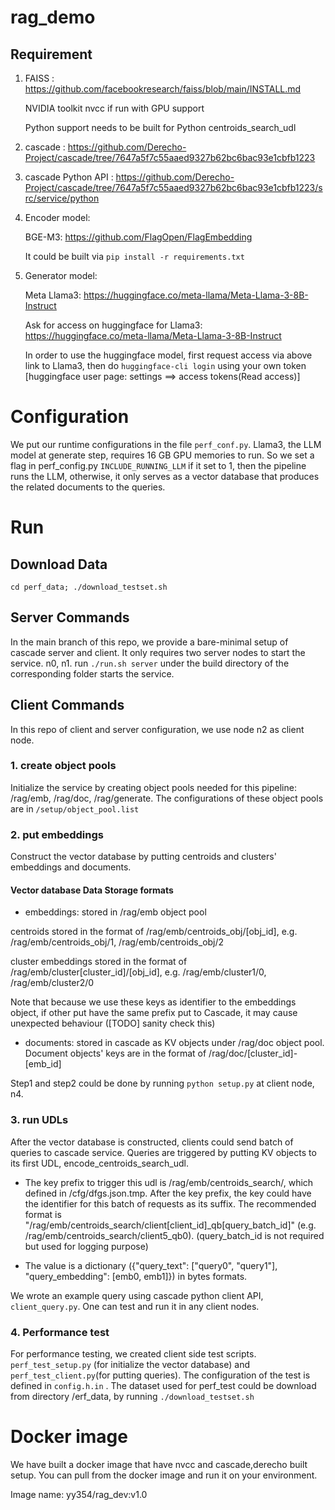 # rag_demo

## Requirement
1. FAISS : https://github.com/facebookresearch/faiss/blob/main/INSTALL.md 

   NVIDIA toolkit nvcc if run with GPU support

   Python support needs to be built for Python centroids_search_udl
2. cascade : https://github.com/Derecho-Project/cascade/tree/7647a5f7c55aaed9327b62bc6bac93e1cbfb1223
3. cascade Python API : https://github.com/Derecho-Project/cascade/tree/7647a5f7c55aaed9327b62bc6bac93e1cbfb1223/src/service/python
4. Encoder model:

   BGE-M3: https://github.com/FlagOpen/FlagEmbedding 

   It could be built via ```pip install -r requirements.txt```

5. Generator model:

   Meta Llama3: https://huggingface.co/meta-llama/Meta-Llama-3-8B-Instruct

   Ask for access on huggingface for Llama3: https://huggingface.co/meta-llama/Meta-Llama-3-8B-Instruct 

   In order to use the huggingface model, first request access via above link to Llama3, then do
```huggingface-cli login``` using your own token [huggingface user page: settings ==> access tokens(Read access)]

# Configuration
We put our runtime configurations in the file ```perf_conf.py```.  Llama3, the LLM model at generate step, requires 16 GB GPU memories to run. So we set a flag in perf_config.py ```INCLUDE_RUNNING_LLM``` if it set to 1, then the pipeline runs the LLM, otherwise, it only serves as a vector database that produces the related documents to the queries.


# Run


## Download Data
```cd perf_data; ./download_testset.sh```


## Server Commands
In the main branch of this repo, we provide a bare-minimal setup of cascade server and client. It only requires two server nodes to start the service. n0, n1. run ``` ./run.sh server ``` under the build directory of the corresponding folder starts the service.


## Client Commands
In this repo of client and server configuration, we use node n2 as client node.

### 1. create object pools
Initialize the service by creating object pools needed for this pipeline: /rag/emb, /rag/doc, /rag/generate. The configurations of these object pools are in ```/setup/object_pool.list```

### 2. put embeddings
Construct the vector database by putting centroids and clusters' embeddings and documents.

#### Vector database Data Storage formats
- embeddings: stored in /rag/emb object pool

centroids stored in the format of /rag/emb/centroids_obj/[obj_id], e.g. /rag/emb/centroids_obj/1, /rag/emb/centroids_obj/2

cluster embeddings stored in the format of /rag/emb/cluster[cluster_id]/[obj_id], e.g. /rag/emb/cluster1/0, /rag/emb/cluster2/0

Note that because we use these keys as identifier to the embeddings object, if other put have the same prefix put to Cascade, it may cause unexpected behaviour ([TODO] sanity check this) 

- documents: stored in cascade as KV objects under /rag/doc object pool. Document objects' keys are in the format of /rag/doc/[cluster_id]-[emb_id]

Step1 and step2 could be done by running ``` python setup.py ``` at client node, n4.

### 3. run UDLs
After the vector database is constructed, clients could send batch of queries to cascade service. Queries are triggered by putting KV objects to its first UDL, encode_centroids_search_udl. 

- The key prefix to trigger this udl is /rag/emb/centroids_search/, which defined in /cfg/dfgs.json.tmp. After the key prefix, the key could have the identifier for this batch of requests as its suffix. The recommended format is "/rag/emb/centroids_search/client[client_id]_qb[query_batch_id]" (e.g. /rag/emb/centroids_search/client5_qb0). (query_batch_id is not required but used for logging purpose)

- The value is a dictionary ({"query_text": ["query0", "query1"], "query_embedding": [emb0, emb1]}) in bytes formats.

We wrote an example query using cascade python client API, ```client_query.py```. One can test and run it in any client nodes.


### 4. Performance test
For performance testing, we created client side test scripts. ```perf_test_setup.py``` (for initialize the vector database) and ```perf_test_client.py```(for putting queries). The configuration of the test is defined in ```config.h.in``` . The dataset used for perf_test could be download from directory /erf_data, by running ```./download_testset.sh```

# Docker image
We have built a docker image that have nvcc and cascade,derecho built setup. You can pull from the docker image and run it on your environment.

Image name: yy354/rag_dev:v1.0

